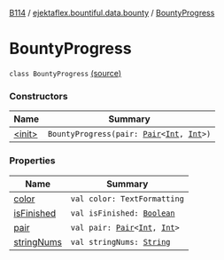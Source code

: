 [B114](../../index.md) / [ejektaflex.bountiful.data.bounty](../index.md) / [BountyProgress](./index.md)

# BountyProgress

`class BountyProgress` [(source)](https://github.com/ejektaflex/Bountiful/tree/develop/src/main/kotlin/ejektaflex/bountiful/data/bounty/BountyProgress.kt#L5)

### Constructors

| Name | Summary |
|---|---|
| [&lt;init&gt;](-init-.md) | `BountyProgress(pair: `[`Pair`](https://kotlinlang.org/api/latest/jvm/stdlib/kotlin/-pair/index.html)`<`[`Int`](https://kotlinlang.org/api/latest/jvm/stdlib/kotlin/-int/index.html)`, `[`Int`](https://kotlinlang.org/api/latest/jvm/stdlib/kotlin/-int/index.html)`>)` |

### Properties

| Name | Summary |
|---|---|
| [color](color.md) | `val color: TextFormatting` |
| [isFinished](is-finished.md) | `val isFinished: `[`Boolean`](https://kotlinlang.org/api/latest/jvm/stdlib/kotlin/-boolean/index.html) |
| [pair](pair.md) | `val pair: `[`Pair`](https://kotlinlang.org/api/latest/jvm/stdlib/kotlin/-pair/index.html)`<`[`Int`](https://kotlinlang.org/api/latest/jvm/stdlib/kotlin/-int/index.html)`, `[`Int`](https://kotlinlang.org/api/latest/jvm/stdlib/kotlin/-int/index.html)`>` |
| [stringNums](string-nums.md) | `val stringNums: `[`String`](https://kotlinlang.org/api/latest/jvm/stdlib/kotlin/-string/index.html) |

